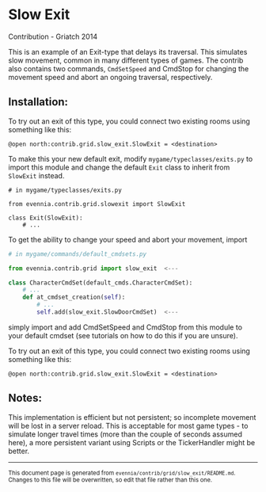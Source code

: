 # Slow Exit

Contribution - Griatch 2014

This is an example of an Exit-type that delays its traversal. This simulates
slow movement, common in many different types of games. The contrib also
contains two commands, `CmdSetSpeed` and CmdStop for changing the movement speed
and abort an ongoing traversal, respectively.

## Installation:

To try out an exit of this type, you could connect two existing rooms
using something like this:

    @open north:contrib.grid.slow_exit.SlowExit = <destination>

To make this your new default exit, modify `mygame/typeclasses/exits.py`
to import this module and change the default `Exit` class to inherit
from `SlowExit` instead.

```
# in mygame/typeclasses/exits.py

from evennia.contrib.grid.slowexit import SlowExit

class Exit(SlowExit):
    # ...

```

To get the ability to change your speed and abort your movement, import

```python
# in mygame/commands/default_cmdsets.py

from evennia.contrib.grid import slow_exit  <---

class CharacterCmdSet(default_cmds.CharacterCmdSet):
    # ...
    def at_cmdset_creation(self):
        # ...
        self.add(slow_exit.SlowDoorCmdSet)  <---

```

simply import and add CmdSetSpeed and CmdStop from this module to your
default cmdset (see tutorials on how to do this if you are unsure).

To try out an exit of this type, you could connect two existing rooms using
something like this:

    @open north:contrib.grid.slow_exit.SlowExit = <destination>


## Notes:

This implementation is efficient but not persistent; so incomplete
movement will be lost in a server reload. This is acceptable for most
game types - to simulate longer travel times (more than the couple of
seconds assumed here), a more persistent variant using Scripts or the
TickerHandler might be better.


----

<small>This document page is generated from `evennia/contrib/grid/slow_exit/README.md`. Changes to this
file will be overwritten, so edit that file rather than this one.</small>
